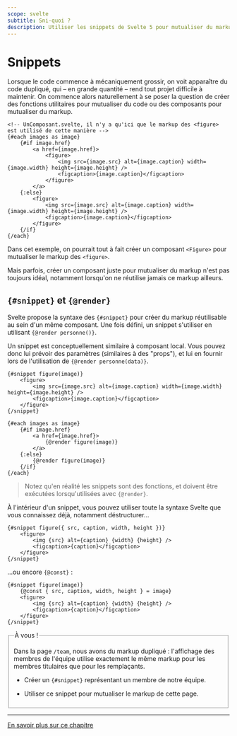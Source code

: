 ```yaml
---
scope: svelte
subtitle: Sni-quoi ?
description: Utiliser les snippets de Svelte 5 pour mutualiser du markup sans créer de composant
---
```


# Snippets

Lorsque le code commence à mécaniquement grossir, on voit apparaître du code dupliqué, qui – en
grande quantité – rend tout projet difficile à maintenir. On commence alors naturellement à se poser
la question de créer des fonctions utilitaires pour mutualiser du code ou des composants pour
mutualiser du markup.

```svelte
<!-- UnComposant.svelte, il n'y a qu'ici que le markup des <figure> est utilisé de cette manière -->
{#each images as image}
	{#if image.href}
		<a href={image.href}>
			<figure>
				<img src={image.src} alt={image.caption} width={image.width} height={image.height} />
				<figcaption>{image.caption}</figcaption>
			</figure>
		</a>
	{:else}
		<figure>
			<img src={image.src} alt={image.caption} width={image.width} height={image.height} />
			<figcaption>{image.caption}</figcaption>
		</figure>
	{/if}
{/each}
```

Dans cet exemple, on pourrait tout à fait créer un composant `<Figure>` pour mutualiser le markup
des `<figure>`.

Mais parfois, créer un composant juste pour mutualiser du markup n'est pas toujours idéal, notamment
lorsqu'on ne réutilise jamais ce markup ailleurs.

## `{#snippet}` et `{@render}`

Svelte propose la syntaxe des `{#snippet}` pour créer du markup réutilisable au sein d'un même
composant. Une fois défini, un snippet s'utiliser en utilisant `{@render personne()}`.

Un snippet est conceptuellement similaire à composant local. Vous pouvez donc lui prévoir des
paramètres (similaires à des "props"), et lui en fournir lors de l'utilisation de `{@render
personne(data)}`.

```svelte
{#snippet figure(image)}
	<figure>
		<img src={image.src} alt={image.caption} width={image.width} height={image.height} />
		<figcaption>{image.caption}</figcaption>
	</figure>
{/snippet}

{#each images as image}
	{#if image.href}
		<a href={image.href}>
			{@render figure(image)}
		</a>
	{:else}
		{@render figure(image)}
	{/if}
{/each}
```

> Notez qu'en réalité les snippets sont des fonctions, et doivent être exécutées lorsqu'utilisées
> avec `{@render}`.

À l'intérieur d'un snippet, vous pouvez utiliser toute la syntaxe Svelte que vous connaissez déjà,
notamment déstructurer...

```svelte
{#snippet figure({ src, caption, width, height })}
	<figure>
		<img {src} alt={caption} {width} {height} />
		<figcaption>{caption}</figcaption>
	</figure>
{/snippet}
```

...ou encore `{@const}` :

```svelte
{#snippet figure(image)}
	{@const { src, caption, width, height } = image}
	<figure>
		<img {src} alt={caption} {width} {height} />
		<figcaption>{caption}</figcaption>
	</figure>
{/snippet}
```

<fieldset class='task'>
<legend>À vous !</legend>

Dans la page `/team`, nous avons du markup dupliqué : l'affichage des membres de l'équipe utilise
exactement le même markup pour les membres titulaires que pour les remplaçants.

- Créer un `{#snippet}` représentant un membre de notre équipe.

- Utiliser ce snippet pour mutualiser le markup de cette page.

</fieldset>

---

[En savoir plus sur ce chapitre](https://svelte-5-preview.vercel.app/docs/snippets)
